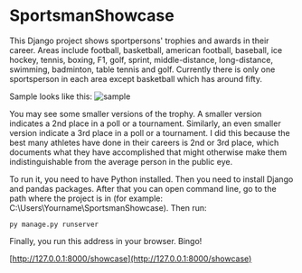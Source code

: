 # SportsmanShowcase

This Django project shows sportpersons' trophies and awards in their career. Areas include football, basketball, american football, baseball, ice hockey, tennis, boxing, F1, golf, sprint, middle-distance, long-distance, swimming, badminton, table tennis and golf. Currently there is only one sportsperson in each area except basketball which has around fifty.

Sample looks like this:
![sample](https://github.com/Zhiyuan-Wei/SportsmanShowcase/assets/120235952/0f763975-51e9-462f-9c05-7cc3bc20a1fe)

You may see some smaller versions of the trophy. A smaller version indicates a 2nd place in a poll or a tournament. Similarly, an even smaller version indicate a 3rd place in a poll or a tournament. I did this because the best many athletes have done in their careers is 2nd or 3rd place, which documents what they have accomplished that might otherwise make them indistinguishable from the average person in the public eye.

To run it, you need to have Python installed. Then you need to install Django and pandas packages. After that you can open command line, go to the path where the project is in (for example: C:\Users\Yourname\SportsmanShowcase). Then run: 

```
py manage.py runserver
```

Finally, you run this address in your browser. Bingo!

[http://127.0.0.1:8000/showcase](http://127.0.0.1:8000/showcase)
